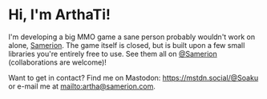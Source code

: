 # Hi, I'm ArthaTi!

I'm developing a big MMO game a sane person probably wouldn't work on alone, [Samerion](https://samerion.com). The game itself is closed, but is built upon a few small libraries you're entirely free to use. See them all on [@Samerion](https://github.com/Samerion) (collaborations are welcome)!

Want to get in contact? Find me on Mastodon: https://mstdn.social/@Soaku or e-mail me at <mailto:artha@samerion.com>.
